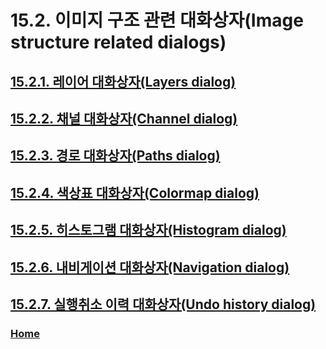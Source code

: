 # 15.2. 이미지 구조 관련 대화상자(Image structure related dialogs)

## [15.2.1. 레이어 대화상자(Layers dialog)](./15-02-01-00-layers-dialog.md)
## [15.2.2. 채널 대화상자(Channel dialog)](./15-02-02-00-channel-dialog.md)
## [15.2.3. 경로 대화상자(Paths dialog)](./15-02-03-paths-dialog.md)
## [15.2.4. 색상표 대화상자(Colormap dialog)](./15-02-04-colormap-dialog.md)
## [15.2.5. 히스토그램 대화상자(Histogram dialog)](./15-02-05-histogram-dialog.md)
## [15.2.6. 내비게이션 대화상자(Navigation dialog)](./15-02-06-navigation-dialog.md)
## [15.2.7. 실행취소 이력 대화상자(Undo history dialog)](./15-02-07-undo-history-dialog.md)

### [Home](./00-home.md)
